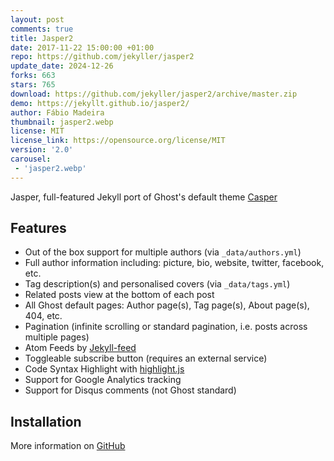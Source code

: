 ```yaml
---
layout: post
comments: true
title: Jasper2
date: 2017-11-22 15:00:00 +01:00
repo: https://github.com/jekyller/jasper2
update_date: 2024-12-26
forks: 663
stars: 765
download: https://github.com/jekyller/jasper2/archive/master.zip
demo: https://jekyllt.github.io/jasper2/
author: Fábio Madeira
thumbnail: jasper2.webp
license: MIT
license_link: https://opensource.org/license/MIT
version: '2.0'
carousel:
 - 'jasper2.webp'
---
```


Jasper, full-featured Jekyll port of Ghost's default theme [Casper](https://github.com/tryghost/casper)

## Features

* Out of the box support for multiple authors (via `_data/authors.yml`)
* Full author information including: picture, bio, website, twitter, facebook, etc.
* Tag description(s) and personalised covers (via `_data/tags.yml`)
* Related posts view at the bottom of each post
* All Ghost default pages: Author page(s), Tag page(s), About page(s), 404, etc.
* Pagination (infinite scrolling or standard pagination, i.e. posts across multiple pages)
* Atom Feeds by [Jekyll-feed](https://github.com/jekyll/jekyll-feed)
* Toggleable subscribe button (requires an external service)
* Code Syntax Highlight with [highlight.js](https://highlightjs.org/)
* Support for Google Analytics tracking
* Support for Disqus comments (not Ghost standard)

## Installation

More information on [GitHub](https://github.com/jekyller/jasper2)
